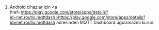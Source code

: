 1. Android cihazlar için <a href=https://play.google.com/store/apps/details?id=net.routix.mqttdash>https://play.google.com/store/apps/details?id=net.routix.mqttdash</a> adresinden MQTT Dashboard ugulamazını kurun.
